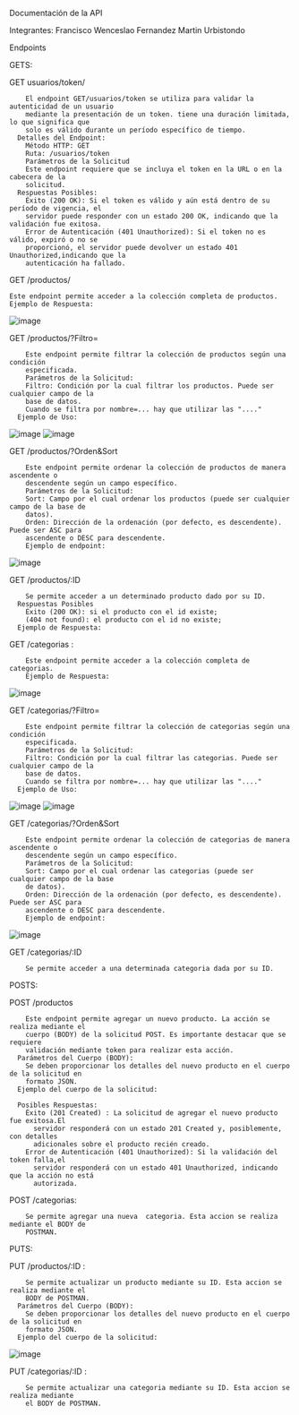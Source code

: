 Documentación de la API

Integrantes:
    Francisco Wenceslao Fernandez
    Martin Urbistondo

Endpoints
  
  GETS:
    
GET usuarios/token/
        
        El endpoint GET/usuarios/token se utiliza para validar la autenticidad de un usuario 
        mediante la presentación de un token. tiene una duración limitada, lo que significa que 
        solo es válido durante un período específico de tiempo.
      Detalles del Endpoint:
        Método HTTP: GET
        Ruta: /usuarios/token
        Parámetros de la Solicitud
        Este endpoint requiere que se incluya el token en la URL o en la cabecera de la 
        solicitud.
      Respuestas Posibles:
        Éxito (200 OK): Si el token es válido y aún está dentro de su período de vigencia, el 
        servidor puede responder con un estado 200 OK, indicando que la validación fue exitosa.
        Error de Autenticación (401 Unauthorized): Si el token no es válido, expiró o no se 
        proporcionó, el servidor puede devolver un estado 401 Unauthorized,indicando que la 
        autenticación ha fallado.
  
GET /productos/ 
    
    Este endpoint permite acceder a la colección completa de productos.
    Ejemplo de Respuesta:
![image](https://github.com/user-attachments/assets/c83f57e9-a69a-4e07-a46e-8b478fbdaa24)

GET /productos/?Filtro=
        
        Este endpoint permite filtrar la colección de productos según una condición     
        especificada.
        Parámetros de la Solicitud:
        Filtro:	Condición por la cual filtrar los productos. Puede ser cualquier campo de la 
        base de datos.
        Cuando se filtra por nombre=... hay que utilizar las "...." 
      Ejemplo de Uso:
![image](https://github.com/user-attachments/assets/a38274ee-37cb-49da-b0eb-dd3185a041a3)
![image](https://github.com/user-attachments/assets/38bc568e-c118-448d-8625-dfe1c7eeb4e6)

GET /productos/?Orden&Sort
        
        Este endpoint permite ordenar la colección de productos de manera ascendente o 
        descendente según un campo específico.
        Parámetros de la Solicitud:
        Sort: Campo por el cual ordenar los productos (puede ser cualquier campo de la base de 
        datos).
        Orden: Dirección de la ordenación (por defecto, es descendente). Puede ser ASC para 
        ascendente o DESC para descendente.
        Ejemplo de endpoint:
![image](https://github.com/user-attachments/assets/db0dcbf5-39fa-403d-8687-82de3435323a)
     
GET /productos/:ID
        
        Se permite acceder a un determinado producto dado por su ID.
      Respuestas Posibles
        Éxito (200 OK): si el producto con el id existe;
        (404 not found): el producto con el id no existe;
      Ejemplo de Respuesta:
    
GET /categorias :
        
        Este endpoint permite acceder a la colección completa de categorias.
        Ejemplo de Respuesta:
![image](https://github.com/user-attachments/assets/a8382515-857c-445c-ae87-8364ae3bd319)

GET /categorias/?Filtro=
        
        Este endpoint permite filtrar la colección de categorias según una condición     
        especificada.
        Parámetros de la Solicitud:
        Filtro:	Condición por la cual filtrar las categorias. Puede ser cualquier campo de la 
        base de datos.
        Cuando se filtra por nombre=... hay que utilizar las "...." 
      Ejemplo de Uso:
![image](https://github.com/user-attachments/assets/c9e9e8cf-dcfb-49fd-8373-fee3fec2ed82)
![image](https://github.com/user-attachments/assets/4d16f9ba-2f81-41f4-9bb8-d610eba1cbb1)

GET /categorias/?Orden&Sort
        
        Este endpoint permite ordenar la colección de categorias de manera ascendente o 
        descendente según un campo específico.
        Parámetros de la Solicitud:
        Sort: Campo por el cual ordenar las categorias (puede ser cualquier campo de la base 
        de datos).
        Orden: Dirección de la ordenación (por defecto, es descendente). Puede ser ASC para 
        ascendente o DESC para descendente.
        Ejemplo de endpoint:
![image](https://github.com/user-attachments/assets/a82d8550-53ae-477d-88a4-52f842f72b4d)
      
GET /categorias/:ID
        
        Se permite acceder a una determinada categoria dada por su ID.

  POSTS:
    
POST /productos
        
        Este endpoint permite agregar un nuevo producto. La acción se realiza mediante el 
        cuerpo (BODY) de la solicitud POST. Es importante destacar que se requiere
        validación mediante token para realizar esta acción.
      Parámetros del Cuerpo (BODY):
        Se deben proporcionar los detalles del nuevo producto en el cuerpo de la solicitud en 
        formato JSON.
      Ejemplo del cuerpo de la solicitud:

      Posibles Respuestas:
        Éxito (201 Created) : La solicitud de agregar el nuevo producto fue exitosa.El 
          servidor responderá con un estado 201 Created y, posiblemente, con detalles
          adicionales sobre el producto recién creado.
        Error de Autenticación (401 Unauthorized): Si la validación del token falla,el 
          servidor responderá con un estado 401 Unauthorized, indicando que la acción no está 
          autorizada.
    
POST /categorias:
        
        Se permite agregar una nueva  categoria. Esta accion se realiza mediante el BODY de 
        POSTMAN.

PUTS:
    
PUT /productos/:ID :
        
        Se permite actualizar un producto mediante su ID. Esta accion se realiza mediante el 
        BODY de POSTMAN.
      Parámetros del Cuerpo (BODY):
        Se deben proporcionar los detalles del nuevo producto en el cuerpo de la solicitud en 
        formato JSON.
      Ejemplo del cuerpo de la solicitud:
![image](https://github.com/user-attachments/assets/964ae2fe-80b7-48d1-a0fe-473aec87d7dd)

    
PUT /categorias/:ID :
        
        Se permite actualizar una categoria mediante su ID. Esta accion se realiza mediante 
        el BODY de POSTMAN.
